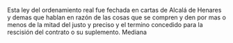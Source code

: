 Esta ley del ordenamiento real fue fechada en cartas de Alcalá de Henares y demas que hablan en razón de las cosas que se compren y den por mas o menos de la mitad del justo y preciso y el termino concedido para la rescisión del contrato o su suplemento. Mediana